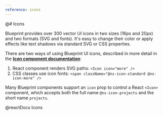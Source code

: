 ```yaml
---
reference: icons
---
```


@# Icons

Blueprint provides over 300 vector UI icons in two sizes (16px and 20px) and two formats (SVG and fonts).
It's easy to change their color or apply effects like text shadows via standard SVG or CSS properties.

There are two ways of using Blueprint UI icons, described in more detail in the
[**Icon component documentation**](#core/components/icon):

1. React component renders SVG paths: `<Icon icon="more" />`
2. CSS classes use icon fonts: `<span className="@ns-icon-standard @ns-icon-more" />`

Many Blueprint components support an `icon` prop to control a React `<Icon>` component, which accepts both the full name `@ns-icon-projects` and the short name `projects`.

@reactDocs Icons
